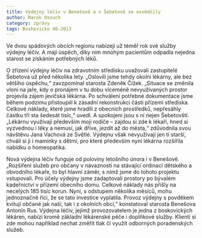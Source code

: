 ```yaml
---
title: Výdejny léčiv v Benešově a v Šebetově se osvědčily
author: Marek Osouch
category: zprávy
tags: Boskovicko 46-2013
---
```


Ve dvou spádových obcích regionu nabízejí už téměř rok své služby výdejny léčiv. A mají úspěch, díky nim mnohým pacientům odpadla nejedna starost se získáním potřebných léků.

O zřízení výdejny léčiv na zdravotním středisku uvažovali zastupitelé Šebetova už před několika lety. „Oslovili jsme tehdy okolní lékárny, ale bez většího úspěchu,“ zavzpomínal starosta Zdeněk Čížek. „Situace se změnila vloni na jaře, kdy o pronájem v tu dobu víceméně nevyužívaných prostor projevila zájem jevíčská lékárna. Po schválení potřebné dokumentace jsme během podzimu přistoupili k zásadní rekonstrukci části přízemí střediska. Celkové náklady, které jsme hradili z obecních prostředků, nepřesáhly částku tři sta šedesát tisíc,“ uvedl. A spokojeni jsou s ní nejen Šebetovští. „Lékárnu využívají především moji rodiče – zajdou si zde k lékaři, hned si vyzvednou i léky a nemusí, jak dříve, jezdit až do města,“ zdůvodnila svou návštěvu Jana Vachová ze Světlé. Výdejnu však nevyužívají jen ti starší, chválí si ji i maminky s dětmi, pro které především nyní lékárna rozšířila nabídku o homeopatika.

Nová výdejna léčiv funguje od poloviny letošního února i v Benešově. „Rozšíření služeb pro občany v návaznosti na stávající ordinaci dětského a obvodního lékaře, to byl hlavní záměr, s nímž jsme do tohoto projektu vstupovali. Pro účely výdejny jsme zadaptovali prostory po bývalém kadeřnictví v přízemí obecního domu. Celkové náklady nás přišly na necelých 185 tisíc korun. Nyní, s odstupem několika měsíců, mohu jednoznačně říci, že se tato investice vyplatila. Provoz výdejny s povděkem kvitují občané jak naši, tak i z okolních obcí,“ konstatoval starosta Benešova Antonín Rus. Výdejna léčiv, jejímž provozovatelem je jedna z boskovických lékáren, nabízí kromě základní lékárenské péče i doplňkové služby. Klienti si zde mohou například nechat změřit tlak či využít odborných poradenských služeb.
